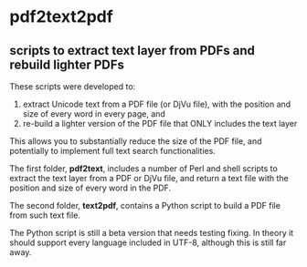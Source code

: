 # pdf2text2pdf
## scripts to extract text layer from PDFs and rebuild lighter PDFs 



These scripts were developed to:
1. extract Unicode text from a PDF file (or DjVu file), with the position and size of every word in every page, and 
2. re-build a lighter version of the PDF file that ONLY includes the text layer
   
  
  
This allows you to substantially reduce the size of the PDF file, and potentially to implement full text search functionalities.
  
The first folder, **pdf2text**, includes a number of Perl and shell scripts to extract the text layer from a PDF or DjVu file, and return a text file with the position and size of every word in the PDF.
  
The second folder, **text2pdf**, contains a Python script to build a PDF file from such text file.
  
  
  
The Python script is still a beta version that needs testing fixing. In theory it should support every language included in UTF-8, although this is still far away.
 
